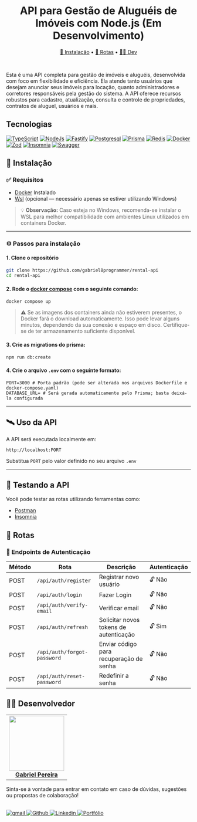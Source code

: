 
<h1 align="center">API para Gestão de Aluguéis de Imóveis com Node.js (Em Desenvolvimento)</h1>

<p align="center">
  <a href="#instalação">🚀 Instalação</a> •
  <a href="#rotas">📡 Rotas</a> •
  <a href="#dev">👨‍💻 Dev</a>
</p>

<br/>

<p>
 Esta é uma API completa para gestão de imóveis e aluguéis, desenvolvida com foco em flexibilidade e eficiência. Ela atende tanto usuários que desejam anunciar seus imóveis para locação, quanto administradores e corretores responsáveis pela gestão do sistema. A API oferece recursos robustos para cadastro, atualização, consulta e controle de propriedades, contratos de aluguel, usuários e mais.
</p>

<h2>Tecnologias</h2>

[![TypeScript](https://img.shields.io/badge/TypeScript-4323d5.svg?style=for-the-badge&logo=TypeScript&logoColor=white)]()
[![NodeJs](https://img.shields.io/badge/Node.js-4323d5.svg?style=for-the-badge&logo=nodedotjs&logoColor=white)]()
[![Fastify](https://img.shields.io/badge/Fastify-4323d5.svg?style=for-the-badge&logo=Fastify&logoColor=white)]()
[![Postgresql](https://img.shields.io/badge/PostgreSQL-4323d5.svg?style=for-the-badge&logo=PostgreSQL&logoColor=white)]()
[![Prisma](https://img.shields.io/badge/Prisma-4323d5.svg?style=for-the-badge&logo=Prisma&logoColor=white)]()
[![Redis](https://img.shields.io/badge/Redis-4323d5.svg?style=for-the-badge&logo=Redis&logoColor=white)]()
[![Docker](https://img.shields.io/badge/Docker-4323d5.svg?style=for-the-badge&logo=Docker&logoColor=white)]()
[![Zod](https://img.shields.io/badge/Zod-4323d5.svg?style=for-the-badge&logo=Zod&logoColor=white)]()
[![Insomnia](https://img.shields.io/badge/Insomnia-4323d5.svg?style=for-the-badge&logo=Insomnia&logoColor=white)]()
[![Swagger](https://img.shields.io/badge/Swagger-4323d5.svg?style=for-the-badge&logo=Swagger&logoColor=white)]()

<h2 id="instalação">🚀 Instalação</h2>

### ✅ Requisitos

- [Docker](https://www.docker.com/get-started/) Instalado
- [Wsl](https://learn.microsoft.com/pt-br/windows/wsl/install) (opcional — necessário apenas se estiver utilizando Windows)

> 💡 **Observação:** Caso esteja no Windows, recomenda-se instalar o WSL para melhor compatibilidade com ambientes Linux utilizados em containers Docker.

---

### ⚙️ Passos para instalação

#### 1. Clone o repositório

```bash
git clone https://github.com/gabriel8programmer/rental-api
cd rental-api
```

#### 2. Rode o [docker compose](https://docs.docker.com/compose/) com o seguinte comando:

```bash
docker compose up
```

> ⚠️ Se as imagens dos containers ainda não estiverem presentes, o Docker fará o download automaticamente. Isso pode levar alguns minutos, dependendo da sua conexão e espaço em disco. Certifique-se de ter armazenamento suficiente disponível.

#### 3. Crie as migrations do prisma:

```bash
npm run db:create
```

#### 4. Crie o arquivo `.env` com o seguinte formato:

```env
PORT=3000 # Porta padrão (pode ser alterada nos arquivos Dockerfile e docker-compose.yaml)
DATABASE_URL= # Será gerada automaticamente pelo Prisma; basta deixá-la configurada
```

---

## 🛰️ Uso da API

A API será executada localmente em:

```
http://localhost:PORT
```

Substitua `PORT` pelo valor definido no seu arquivo `.env`

---

## 🧪 Testando a API

Você pode testar as rotas utilizando ferramentas como:

- [Postman](https://www.postman.com/)
- [Insomnia](https://insomnia.rest/)

<h2 id="rotas">📡 Rotas</h2>

### 🔑 Endpoints de Autenticação

| Método | Rota                        | Descrição                               | Autenticação |
| ------ | --------------------------- | --------------------------------------- | ------------ |
| POST   | `/api/auth/register`        | Registrar novo usuário                  | 🔓 Não       |
| POST   | `/api/auth/login`           | Fazer Login                             | 🔓 Não       |
| POST   | `/api/auth/verify-email`    | Verificar email                         | 🔓 Não       |
| POST   | `/api/auth/refresh`         | Solicitar novos tokens de autenticação  | 🔓 Sim       |
| POST   | `/api/auth/forgot-password` | Enviar código para recuperação de senha | 🔓 Não       |
| POST   | `/api/auth/reset-password`  | Redefinir a senha                       | 🔓 Não       |


<h2 id="dev">👨‍💻 Desenvolvedor</h2>

<a href="https://portfolio-backend-bay-two.vercel.app/" target="_blank">
  <table>
  <tr>
    <td align="center">
      <img src="https://github.com/user-attachments/assets/c4df01b4-a935-4613-9eb9-aaf04d07b296" height="150" /><br />
      <strong>Gabriel Pereira</strong>
    </td>
  </tr>
</table>
</a>

Sinta-se à vontade para entrar em contato em caso de dúvidas, sugestões ou propostas de colaboração!

<br>

<a href="mailto:gabriel8webprogrammer@gmail.com" target="_blank">
  <img src="https://img.shields.io/badge/Gmail-4323d5?style=for-the-badge&logo=gmail&logoColor=white" alt="gmail"/>
</a>

<a href="https://github.com/gabriel8programmer" target="_blank">
  <img src="https://img.shields.io/badge/GitHub-4323d5.svg?style=for-the-badge&logo=GitHub&logoColor=white" alt="Github" />
</a>

<a href="https://www.linkedin.com/in/gabrielwebprogrammer" target="_blank">
  <img src="https://img.shields.io/badge/linkedin-4323d5.svg?style=for-the-badge&logo=linkedin&logoColor=white" alt="Linkedin"/>
</a>

<a href="https://portfolio-backend-bay-two.vercel.app/" target="_blank">
  <img src="https://img.shields.io/badge/Portfolio-4323d5.svg?style=for-the-badge&logo=firefox&logoColor=white" alt="Portfólio" />
</a>


